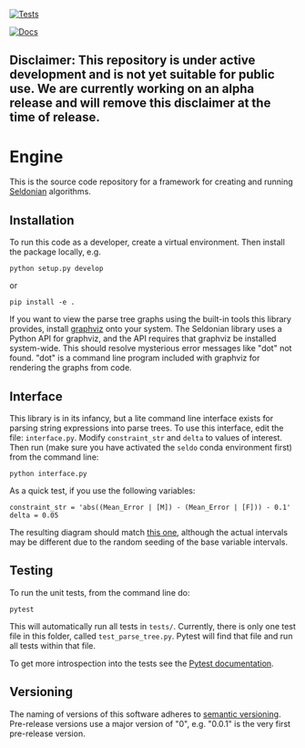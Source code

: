 [![Tests](https://github.com/seldonian-framework/Engine/actions/workflows/test-action.yaml/badge.svg)](https://github.com/seldonian-framework/Engine/actions/workflows/test-action.yaml)

[![Docs](https://github.com/seldonian-framework/Engine/actions/workflows/gh-pages.yaml/badge.svg)](https://github.com/seldonian-framework/Engine/actions/workflows/gh-pages.yaml)

## Disclaimer: This repository is under active development and is not yet suitable for public use. We are currently working on an alpha release and will remove this disclaimer at the time of release. 

# Engine

This is the source code repository for a framework for creating and running [Seldonian](http://aisafety.cs.umass.edu/) algorithms. 

## Installation
To run this code as a developer, create a virtual environment. Then install the package locally, e.g. 

```
python setup.py develop
```

or 

```
pip install -e .
```

If you want to view the parse tree graphs using the built-in tools this library provides, install [graphviz](https://graphviz.org/download/) onto your system. The Seldonian library uses a Python API for graphviz, and the API requires that graphviz be installed system-wide. This should resolve mysterious error messages like "dot" not found. "dot" is a command line program included with graphviz for rendering the graphs from code. 

## Interface

This library is in its infancy, but a lite command line interface exists for parsing string expressions into parse trees. To use this interface, edit the file: `interface.py`. Modify `constraint_str` and `delta` to values of interest. Then run (make sure you have activated the `seldo` conda environment first) from the command line:
```
python interface.py
```
As a quick test, if you use the following variables:
```
constraint_str = 'abs((Mean_Error | [M]) - (Mean_Error | [F])) - 0.1'
delta = 0.05
```
The resulting diagram should match [this one](example_graph.pdf), although the actual intervals may be different due to the random seeding of the base variable intervals. 

## Testing
To run the unit tests, from the command line do:
```
pytest
```

This will automatically run all tests in `tests/`. Currently, there is only one test file in this folder, called `test_parse_tree.py`. Pytest will find that file and run all tests within that file. 

To get more introspection into the tests see the [Pytest documentation](https://docs.pytest.org/).

## Versioning
The naming of versions of this software adheres to [semantic versioning](https://semver.org/). Pre-release versions use a major version of "0", e.g. "0.0.1" is the very first pre-release version. 
